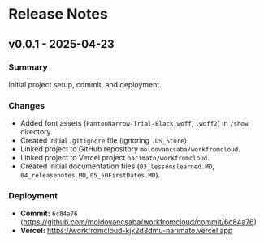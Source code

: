 # Release Notes

## v0.0.1 - 2025-04-23

### Summary
Initial project setup, commit, and deployment.

### Changes
- Added font assets (`PantonNarrow-Trial-Black.woff`, `.woff2`) in `/show` directory.
- Created initial `.gitignore` file (ignoring `.DS_Store`).
- Linked project to GitHub repository `moldovancsaba/workfromcloud`.
- Linked project to Vercel project `narimato/workfromcloud`.
- Created initial documentation files (`03_lessonslearned.MD`, `04_releasenotes.MD`, `05_50FirstDates.MD`).

### Deployment
- **Commit:** `6c84a76` (https://github.com/moldovancsaba/workfromcloud/commit/6c84a76)
- **Vercel:** https://workfromcloud-kjk2d3dmu-narimato.vercel.app

